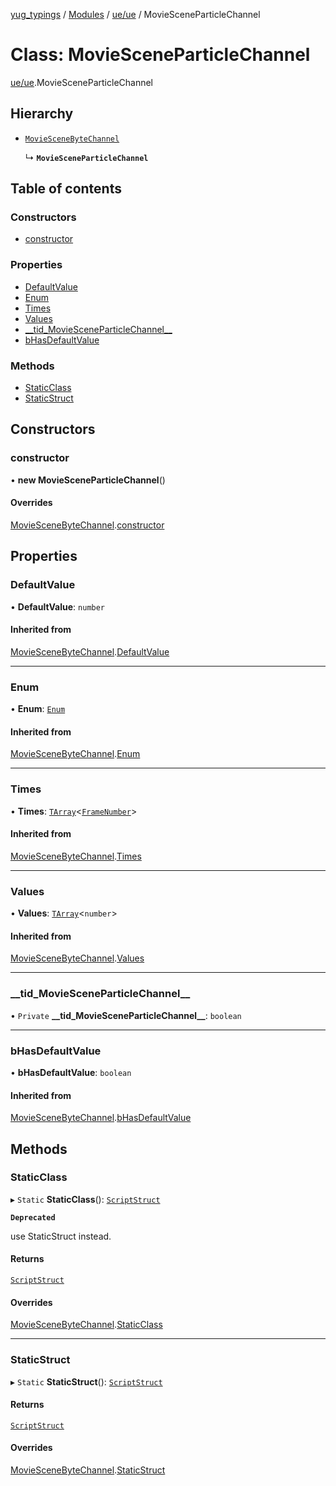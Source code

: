 [yug_typings](../README.md) / [Modules](../modules.md) / [ue/ue](../modules/ue_ue.md) / MovieSceneParticleChannel

# Class: MovieSceneParticleChannel

[ue/ue](../modules/ue_ue.md).MovieSceneParticleChannel

## Hierarchy

- [`MovieSceneByteChannel`](ue_ue.MovieSceneByteChannel.md)

  ↳ **`MovieSceneParticleChannel`**

## Table of contents

### Constructors

- [constructor](ue_ue.MovieSceneParticleChannel.md#constructor)

### Properties

- [DefaultValue](ue_ue.MovieSceneParticleChannel.md#defaultvalue)
- [Enum](ue_ue.MovieSceneParticleChannel.md#enum)
- [Times](ue_ue.MovieSceneParticleChannel.md#times)
- [Values](ue_ue.MovieSceneParticleChannel.md#values)
- [\_\_tid\_MovieSceneParticleChannel\_\_](ue_ue.MovieSceneParticleChannel.md#__tid_moviesceneparticlechannel__)
- [bHasDefaultValue](ue_ue.MovieSceneParticleChannel.md#bhasdefaultvalue)

### Methods

- [StaticClass](ue_ue.MovieSceneParticleChannel.md#staticclass)
- [StaticStruct](ue_ue.MovieSceneParticleChannel.md#staticstruct)

## Constructors

### constructor

• **new MovieSceneParticleChannel**()

#### Overrides

[MovieSceneByteChannel](ue_ue.MovieSceneByteChannel.md).[constructor](ue_ue.MovieSceneByteChannel.md#constructor)

## Properties

### DefaultValue

• **DefaultValue**: `number`

#### Inherited from

[MovieSceneByteChannel](ue_ue.MovieSceneByteChannel.md).[DefaultValue](ue_ue.MovieSceneByteChannel.md#defaultvalue)

___

### Enum

• **Enum**: [`Enum`](ue_ue.Enum.md)

#### Inherited from

[MovieSceneByteChannel](ue_ue.MovieSceneByteChannel.md).[Enum](ue_ue.MovieSceneByteChannel.md#enum)

___

### Times

• **Times**: [`TArray`](../interfaces/ue_puerts.TArray.md)<[`FrameNumber`](ue_ue.FrameNumber.md)\>

#### Inherited from

[MovieSceneByteChannel](ue_ue.MovieSceneByteChannel.md).[Times](ue_ue.MovieSceneByteChannel.md#times)

___

### Values

• **Values**: [`TArray`](../interfaces/ue_puerts.TArray.md)<`number`\>

#### Inherited from

[MovieSceneByteChannel](ue_ue.MovieSceneByteChannel.md).[Values](ue_ue.MovieSceneByteChannel.md#values)

___

### \_\_tid\_MovieSceneParticleChannel\_\_

• `Private` **\_\_tid\_MovieSceneParticleChannel\_\_**: `boolean`

___

### bHasDefaultValue

• **bHasDefaultValue**: `boolean`

#### Inherited from

[MovieSceneByteChannel](ue_ue.MovieSceneByteChannel.md).[bHasDefaultValue](ue_ue.MovieSceneByteChannel.md#bhasdefaultvalue)

## Methods

### StaticClass

▸ `Static` **StaticClass**(): [`ScriptStruct`](ue_ue.ScriptStruct.md)

**`Deprecated`**

use StaticStruct instead.

#### Returns

[`ScriptStruct`](ue_ue.ScriptStruct.md)

#### Overrides

[MovieSceneByteChannel](ue_ue.MovieSceneByteChannel.md).[StaticClass](ue_ue.MovieSceneByteChannel.md#staticclass)

___

### StaticStruct

▸ `Static` **StaticStruct**(): [`ScriptStruct`](ue_ue.ScriptStruct.md)

#### Returns

[`ScriptStruct`](ue_ue.ScriptStruct.md)

#### Overrides

[MovieSceneByteChannel](ue_ue.MovieSceneByteChannel.md).[StaticStruct](ue_ue.MovieSceneByteChannel.md#staticstruct)
